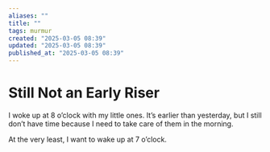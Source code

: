 ```yaml
---
aliases: ""
title: ""
tags: murmur
created: "2025-03-05 08:39"
updated: "2025-03-05 08:39"
published_at: "2025-03-05 08:39"
---
```

# Still Not an Early Riser
I woke up at 8 o’clock with my little ones. It’s earlier than yesterday, but I still don’t have time because I need to take care of them in the morning.

At the very least, I want to wake up at 7 o’clock.